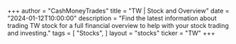 +++
author = "CashMoneyTrades"
title = "TW | Stock and Overview"
date = "2024-01-12T10:00:00"
description = "Find the latest information about trading TW stock for a full financial overview to help with your stock trading and investing."
tags = [
"Stocks",
]
layout = "stocks"
ticker = "TW"
+++
        


    
        